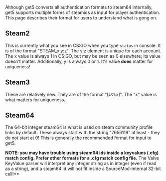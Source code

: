 Although get5 converts all authentication formats to steam64 internally, get5 supports multiple forms of steamids as input for player authentication. This page describes their format for users to understand what is gong on.


## Steam2

This is currently what you see in CS:GO when you type ``status`` in console. It is of the format "STEAM_x:y:z". The y:z element is unique for each account. The x value is always 1 in CS:GO, but may be seen as 0 elsewhere; its value doesn't matter. Additionally, y is always 0 or 1. It's value **does** matter for uniqueness!

## Steam3

These are relatively new. They are of the format "[U:1:x]". The "x" value is what matters for uniqueness.

## Steam64

The 64-bit integer steam64 is what is used on steam community profile links by default. These always start with the string "7656119" at least -  they do not start at 0! This is generally the recommended format for input to get5.

**NOTE: you may have trouble using steam64 ids inside a keyvalues (.cfg) match config. Prefer other formats for a .cfg match config file.** The Valve KeyValue parser will interpret any integer string as in integer (even if read as a string), and a steam64 id will not fit inside a SourceMod-internal 32-bit cell!**